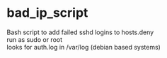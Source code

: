 # bad_ip_script
Bash script to add failed sshd logins to hosts.deny <br>
run as sudo or root<br>
looks for auth.log in /var/log (debian based systems)
